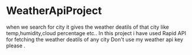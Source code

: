 # WeatherApiProject
 when we search for city it gives the weather deatils of that city like temp,humidity,cloud  percentage etc..
In this project i have used Rapid API for fetching the  weather deatils of any city 
Don't use my weather api key please .
